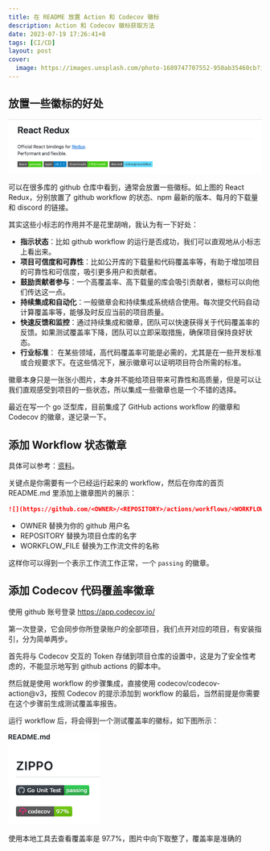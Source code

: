 ```yaml
---
title: 在 README 放置 Action 和 Codecov 徽标
description: Action 和 Codecov 徽标获取方法
date: 2023-07-19 17:26:41+8
tags: [CI/CD]
layout: post
cover:
  image: https://images.unsplash.com/photo-1689747707552-950ab35460cb?ixlib=rb-4.0.3&ixid=M3wxMjA3fDB8MHxwaG90by1wYWdlfHx8fGVufDB8fHx8fA%3D%3D&auto=format&fit=crop&w=2671&q=80
---
```



## 放置一些徽标的好处

![](/resources/2023-07/21.png)

可以在很多库的 github 仓库中看到，通常会放置一些徽标。如上图的 React Redux，分别放置了 github workflow 的状态、npm 最新的版本、每月的下载量和 discord 的链接。

其实这些小标志的作用并不是花里胡哨，我认为有一下好处：

- **指示状态**：比如 github workflow 的运行是否成功，我们可以直观地从小标志上看出来。
- **项目可信度和可靠性**：比如公开库的下载量和代码覆盖率等，有助于增加项目的可靠性和可信度，吸引更多用户和贡献者。
- **鼓励贡献者参与**：一个高覆盖率、高下载量的库会吸引贡献者，徽标可以向他们传达这一点。
- **持续集成和自动化**：一般徽章会和持续集成系统结合使用。每次提交代码自动计算覆盖率等，能够及时反应当前的项目质量。
- **快速反馈和监控**：通过持续集成和徽章，团队可以快速获得关于代码覆盖率的反馈。如果测试覆盖率下降，团队可以立即采取措施，确保项目保持良好状态。
- **行业标准**： 在某些领域，高代码覆盖率可能是必需的，尤其是在一些开发标准或合规要求下。在这些情况下，展示徽章可以证明项目符合所需的标准。

徽章本身只是一张张小图片，本身并不能给项目带来可靠性和高质量，但是可以让我们直观感受到项目的一些状态，所以集成一些徽章也是一个不错的选择。

最近在写一个 go 泛型库，目前集成了 GitHub actions workflow 的徽章和 Codecov 的徽章，遂记录一下。


## 添加 Workflow 状态徽章

具体可以参考：[资料](https://docs.github.com/en/actions/monitoring-and-troubleshooting-workflows/adding-a-workflow-status-badge)。

关键点是你需要有一个已经运行起来的 workflow，然后在你库的首页 README.md 里添加上徽章图片的展示：

```markdown
![](https://github.com/<OWNER>/<REPOSITORY>/actions/workflows/<WORKFLOW_FILE>/badge.svg)
```

- OWNER 替换为你的 github 用户名
- REPOSITORY 替换为项目仓库的名字
- WORKFLOW_FILE 替换为工作流文件的名称

这样你可以得到一个表示工作流工作正常，一个 `passing` 的徽章。


## 添加 Codecov 代码覆盖率徽章

使用 github 账号登录 https://app.codecov.io/

第一次登录，它会同步你所登录账户的全部项目，我们点开对应的项目，有安装指引，分为简单两步。

首先将与 Codecov 交互的 Token 存储到项目仓库的设置中，这是为了安全性考虑的，不能显示地写到 github actions 的脚本中。

然后就是使用 workflow 的步骤集成，直接使用 codecov/codecov-action@v3，按照 Codecov 的提示添加到 workflow 的最后，当然前提是你需要在这个步骤前生成测试覆盖率报告。

运行 workflow 后，将会得到一个测试覆盖率的徽标，如下图所示：

![](/resources/2023-07/22.png)

使用本地工具去查看覆盖率是 97.7%，图片中向下取整了，覆盖率是准确的
